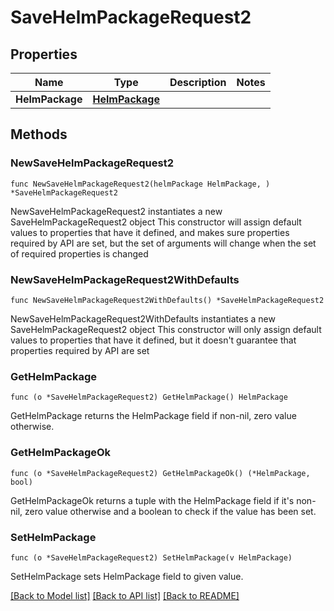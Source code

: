 # SaveHelmPackageRequest2

## Properties

Name | Type | Description | Notes
------------ | ------------- | ------------- | -------------
**HelmPackage** | [**HelmPackage**](HelmPackage.md) |  | 

## Methods

### NewSaveHelmPackageRequest2

`func NewSaveHelmPackageRequest2(helmPackage HelmPackage, ) *SaveHelmPackageRequest2`

NewSaveHelmPackageRequest2 instantiates a new SaveHelmPackageRequest2 object
This constructor will assign default values to properties that have it defined,
and makes sure properties required by API are set, but the set of arguments
will change when the set of required properties is changed

### NewSaveHelmPackageRequest2WithDefaults

`func NewSaveHelmPackageRequest2WithDefaults() *SaveHelmPackageRequest2`

NewSaveHelmPackageRequest2WithDefaults instantiates a new SaveHelmPackageRequest2 object
This constructor will only assign default values to properties that have it defined,
but it doesn't guarantee that properties required by API are set

### GetHelmPackage

`func (o *SaveHelmPackageRequest2) GetHelmPackage() HelmPackage`

GetHelmPackage returns the HelmPackage field if non-nil, zero value otherwise.

### GetHelmPackageOk

`func (o *SaveHelmPackageRequest2) GetHelmPackageOk() (*HelmPackage, bool)`

GetHelmPackageOk returns a tuple with the HelmPackage field if it's non-nil, zero value otherwise
and a boolean to check if the value has been set.

### SetHelmPackage

`func (o *SaveHelmPackageRequest2) SetHelmPackage(v HelmPackage)`

SetHelmPackage sets HelmPackage field to given value.



[[Back to Model list]](../README.md#documentation-for-models) [[Back to API list]](../README.md#documentation-for-api-endpoints) [[Back to README]](../README.md)


